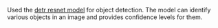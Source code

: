 Used the [detr resnet model](https://huggingface.co/facebook/detr-resnet-50) for object detection. The model can identify various objects in an image and provides confidence levels for them. 